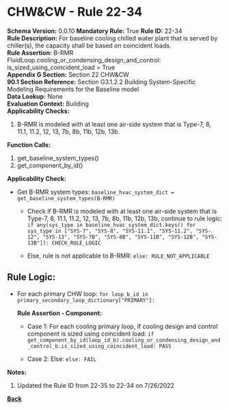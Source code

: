 
# CHW&CW - Rule 22-34  

**Schema Version:** 0.0.10 **Mandatory Rule:** True
**Rule ID:** 22-34  
**Rule Description:** For baseline cooling chilled water plant that is served by chiller(s), the capacity shall be based on coincident loads.  
**Rule Assertion:** B-RMR FluidLoop.cooling_or_condensing_design_and_control: is_sized_using_coincident_load = True  
**Appendix G Section:** Section 22 CHW&CW  
**90.1 Section Reference:** Section G3.1.2.2 Building System-Specific Modeling Requirements for the Baseline model  
**Data Lookup:** None  
**Evaluation Context:** Building  
**Applicability Checks:**  

1. B-RMR is modeled with at least one air-side system that is Type-7, 8, 11.1, 11.2, 12, 13, 7b, 8b, 11b, 12b, 13b.

**Function Calls:**  

1. get_baseline_system_types()
2. get_component_by_id()

**Applicability Check:**

- Get B-RMR system types: `baseline_hvac_system_dict = get_baseline_system_types(B-RMR)`
  
  - Check if B-RMR is modeled with at least one air-side system that is Type-7, 8, 11.1, 11.2, 12, 13, 7b, 8b, 11b, 12b, 13b, continue to rule logic: `if any(sys_type in baseline_hvac_system_dict.keys() for sys_type in ["SYS-7", "SYS-8", "SYS-11.1", "SYS-11.2", "SYS-12", "SYS-13", "SYS-7B", "SYS-8B", "SYS-11B", "SYS-12B", "SYS-13B"]): CHECK_RULE_LOGIC`

  - Else, rule is not applicable to B-RMR: `else: RULE_NOT_APPLICABLE`

## Rule Logic:  

- For each primary CHW loop: `for loop_b_id in primary_secondary_loop_dictionary["PRIMARY"]:`

  **Rule Assertion - Component:**

  - Case 1: For each cooling primary loop, if cooling design and control component is sized using coincident load: `if get_component_by_id(loop_id_b).cooling_or_condensing_design_and_control_b.is_sized_using_coincident_load: PASS`

  - Case 2: Else: `else: FAIL`

**Notes:**

1. Updated the Rule ID from 22-35 to 22-34 on 7/26/2022

**[Back](../_toc.md)**
